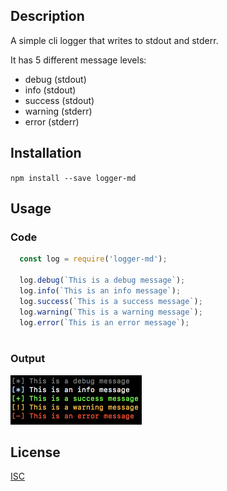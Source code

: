 ## Description

A simple cli logger that writes to stdout and stderr.

It has 5 different message levels:

  * debug (stdout)
  * info (stdout)
  * success (stdout)
  * warning (stderr)
  * error (stderr)

## Installation

```npm install --save logger-md```

## Usage

### Code

```javascript
  const log = require('logger-md');
  
  log.debug(`This is a debug message`);
  log.info(`This is an info message`);
  log.success(`This is a success message`);
  log.warning(`This is a warning message`);
  log.error(`This is an error message`);
  
```

### Output

<img src="./images/logger-md-demo.png" width=210 height=79>

## License

[ISC](https://spdx.org/licenses/ISC)